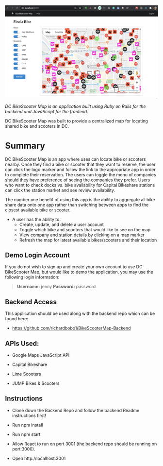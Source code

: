 
![DC BikeScooter Map](/src/assets/preview-screenshot.png)

*DC BikeScooter Map is an application built using Ruby on Rails for the backend and JavaScript for the frontend.*

DC BikeScooter Map was built to provide a centralized map for locating shared bike and scooters in DC. 

# Summary 

DC BikeScooter Map is an app where uses can locate bike or scooters nearby. Once they find a bike or scooter that they want to reserve, the user can click the logo marker and follow the link to the appropriate app in order to complete their reservation. The users can toggle the menu of companies should they have preference of seeing the companies they prefer. Users who want to check docks vs. bike availability for Capital Bikeshare stations can click the station market and see review availability. 

The number one benefit of using this app is the ability to aggregate all bike share data onto one app rather than switching between apps to find the closest available bike or scooter. 

* A user has the ability to:
     * Create, update, and delete a user account
     * Toggle which bike and scooters that would like to see on the map
     * View company and station details by clicking on a map marker
     * Refresh the map for latest available bikes/scooters and their location 
     

## Demo Login Account

If you do not wish to sign up and create your own account to use DC BikeScooter Map, but would like to demo
the application, you may use the following login information:

> **Username:** jenny
> **Password:** password

## Backend Access

This application should be used along with the backend repo which can be found here: 
* https://github.com/richardbobo1/BikeScooterMap-Backend


## APIs Used:

* Google Maps JavaScript API

* Capital Bikeshare

* Lime Scooters

* JUMP Bikes & Scooters


## Instructions
* Clone down the Backend Repo and follow the backend Readme instructions first!

* Run npm install

* Run npm start

* Allow React to run on port 3001 (the backend repo should be running on port:3000).

* Open http://localhost:3001
